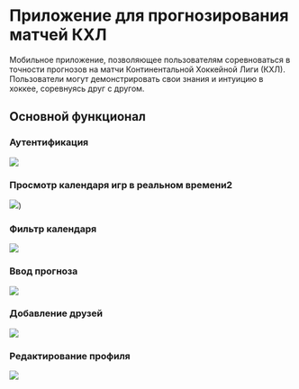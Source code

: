 # Приложение для прогнозирования матчей КХЛ

Мобильное приложение, позволяющее пользователям соревноваться в точности прогнозов на матчи Континентальной Хоккейной Лиги (КХЛ). Пользователи могут демонстрировать свои знания и интуицию в хоккее, соревнуясь друг с другом.

## Основной функционал
### Аутентификация
![](https://github.com/moevm/adfmp1h25-sport/blob/main/assets/1.png)
### Просмотр календаря игр в реальном времени2
![](https://github.com/moevm/adfmp1h25-sport/blob/main/assets/2.jpg))
### Фильтр календаря
![](https://github.com/moevm/adfmp1h25-sport/blob/main/assets/3.jpg)
### Ввод прогноза
![](https://github.com/moevm/adfmp1h25-sport/blob/main/assets/4.jpg)
### Добавление друзей
![](https://github.com/moevm/adfmp1h25-sport/blob/main/assets/5.jpg)
### Редактирование профиля
![](https://github.com/moevm/adfmp1h25-sport/blob/main/assets/6.jpg)




